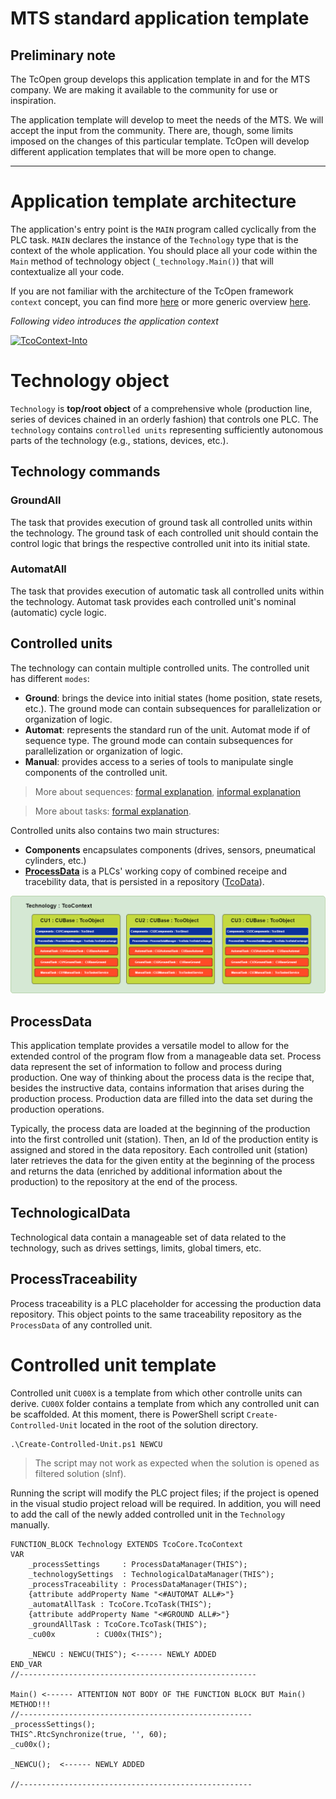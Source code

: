 # MTS standard application template

## Preliminary note

The TcOpen group develops this application template in and for the MTS company. We are making it available to the community for use or inspiration.

The application template will develop to meet the needs of the MTS. We will accept the input from the community. 
There are, though, some limits imposed on the changes of this particular template. 
TcOpen will develop different application templates that will be more open to change.

-------------------------------------------

# Application template architecture

The application's entry point is the `MAIN` program called cyclically from the PLC task. 
`MAIN` declares the instance of the `Technology` type that is the context of the whole application. You should place all your code within the `Main` method of technology object (`_technology.Main()`) that will contextualize all your code.

If you are not familiar with the architecture of the TcOpen framework `context` concept, you can find more 
[here](https://docs.tcopengroup.org/articles/TcOpenFramework/TcoCore/TcoContext.html) or more generic overview [here](https://docs.tcopengroup.org/articles/TcOpenFramework/TcoCore/Introduction.html).

*Following video introduces the application context*

[![TcoContext-Into](http://img.youtube.com/vi/Nr8Y-5GHSxE/0.jpg)](http://www.youtube.com/watch?v=Nr8Y-5GHSxE)

# Technology object

`Technology` is **top/root object** of a comprehensive whole (production line, series of devices chained in an orderly fashion) that controls one PLC. The `technology` contains `controlled units` representing sufficiently autonomous parts of the technology (e.g., stations, devices, etc.).

## Technology commands

### GroundAll

The task that provides execution of ground task all controlled units within the technology. The ground task of each controlled unit should contain the control logic that brings the respective controlled unit into its initial state.

### AutomatAll

The task that provides execution of automatic task all controlled units within the technology. Automat task provides each controlled unit's nominal (automatic) cycle logic.


## Controlled units

The technology can contain multiple controlled units. The controlled unit has different `modes`: 
- **Ground**: brings the device into initial states (home position, state resets, etc.). The ground mode can contain subsequences for parallelization or organization of logic.
- **Automat**: represents the standard run of the unit. Automat mode if of sequence type. The ground mode can contain subsequences for parallelization or organization of logic.
- **Manual**: provides access to a series of tools to manipulate single components of the controlled unit.

>More about sequences: [formal explanation](https://docs.tcopengroup.org/articles/TcOpenFramework/TcoCore/TcoSequencer.html), [informal explanation](https://docs.tcopengroup.org/articles/TcOpenFramework/howtos/How_to_write_a_sequence/article.html)

>More about tasks: [formal explanation](https://docs.tcopengroup.org/articles/TcOpenFramework/TcoCore/TcoTask.html).

Controlled units also contains two main structures:

- **Components** encapsulates components (drives, sensors, pneumatical cylinders, etc.)
- [**ProcessData**](#processdata) is a PLCs' working copy of combined receipe and tracebility data, that is persisted in a repository ([TcoData](https://docs.tcopengroup.org/articles/TcOpenFramework/TcoData/Introduction.html)).

![TechnologyOverview](assets/technology_overview.png)


## ProcessData

This application template provides a versatile model to allow for the extended control of the program flow from a manageable data set. Process data represent the set of information to follow and process during production. One way of thinking about the process data is the recipe that, besides the instructive data, contains information that arises during the production process. Production data are filled into the data set during the production operations.

Typically, the process data are loaded at the beginning of the production into the first controlled unit (station). Then, an Id of the production entity is assigned and stored in the data repository. Each controlled unit (station) later retrieves the data for the given entity at the beginning of the process and returns the data (enriched by additional information about the production) to the repository at the end of the process.

## TechnologicalData

Technological data contain a manageable set of data related to the technology, such as drives settings, limits, global timers, etc. 

## ProcessTraceability

Process traceability is a PLC placeholder for accessing the production data repository. This object points to the same traceability repository as the `ProcessData` of any controlled unit.

# Controlled unit template
Controlled unit `CU00X` is a template from which other controlle units can derive.
`CU00X` folder contains a template from which any controlled unit can be scaffolded. At this moment, there is PowerShell script `Create-Controlled-Unit` located in the root of the solution directory.

~~~
.\Create-Controlled-Unit.ps1 NEWCU
~~~

> The script may not work as expected when the solution is opened as filtered solution (slnf).

Running the script will modify the PLC project files; if the project is opened in the visual studio project reload will be required. In addition, you will need to add the call of the newly added controlled unit in the `Technology` manually.

~~~
FUNCTION_BLOCK Technology EXTENDS TcoCore.TcoContext
VAR
    _processSettings     : ProcessDataManager(THIS^);
    _technologySettings  : TechnologicalDataManager(THIS^);
    _processTraceability : ProcessDataManager(THIS^);
    {attribute addProperty Name "<#AUTOMAT ALL#>"}
    _automatAllTask : TcoCore.TcoTask(THIS^);
    {attribute addProperty Name "<#GROUND ALL#>"}
    _groundAllTask : TcoCore.TcoTask(THIS^);
    _cu00x         : CU00x(THIS^);
    
    _NEWCU : NEWCU(THIS^); <------ NEWLY ADDED
END_VAR
//-----------------------------------------------------

Main() <------ ATTENTION NOT BODY OF THE FUNCTION BLOCK BUT Main() METHOD!!!
//----------------------------------------------------
_processSettings();
THIS^.RtcSynchronize(true, '', 60);
_cu00x();

_NEWCU();  <------ NEWLY ADDED

//----------------------------------------------------
~~~

















